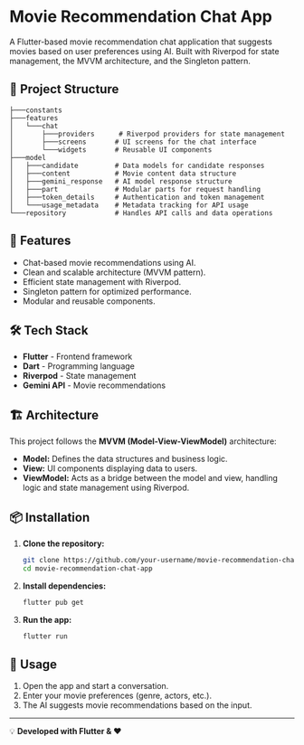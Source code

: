 # Movie Recommendation Chat App

A Flutter-based movie recommendation chat application that suggests movies based on user preferences using AI. Built with Riverpod for state management, the MVVM architecture, and the Singleton pattern.

## 📂 Project Structure

```
├───constants
├───features
│   └───chat
│       ├───providers      # Riverpod providers for state management
│       ├───screens       # UI screens for the chat interface
│       └───widgets       # Reusable UI components
├───model
│   ├───candidate         # Data models for candidate responses
│   ├───content           # Movie content data structure
│   ├───gemini_response   # AI model response structure
│   ├───part              # Modular parts for request handling
│   ├───token_details     # Authentication and token management
│   └───usage_metadata    # Metadata tracking for API usage
└───repository            # Handles API calls and data operations
```

## 🚀 Features

- Chat-based movie recommendations using AI.
- Clean and scalable architecture (MVVM pattern).
- Efficient state management with Riverpod.
- Singleton pattern for optimized performance.
- Modular and reusable components.

## 🛠️ Tech Stack

- **Flutter** - Frontend framework
- **Dart** - Programming language
- **Riverpod** - State management
- **Gemini API** - Movie recommendations

## 🏗️ Architecture

This project follows the **MVVM (Model-View-ViewModel)** architecture:

- **Model:** Defines the data structures and business logic.
- **View:** UI components displaying data to users.
- **ViewModel:** Acts as a bridge between the model and view, handling logic and state management using Riverpod.

## 📦 Installation

1. **Clone the repository:**
   ```sh
   git clone https://github.com/your-username/movie-recommendation-chat-app.git
   cd movie-recommendation-chat-app
   ```
2. **Install dependencies:**
   ```sh
   flutter pub get
   ```
3. **Run the app:**
   ```sh
   flutter run
   ```

## 📜 Usage

1. Open the app and start a conversation.
2. Enter your movie preferences (genre, actors, etc.).
3. The AI suggests movie recommendations based on the input.

---

💡 **Developed with Flutter & ❤️**


